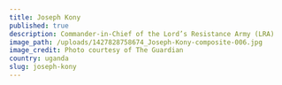 ```yaml
---
title: Joseph Kony
published: true
description: Commander-in-Chief of the Lord’s Resistance Army (LRA)
image_path: /uploads/1427828758674_Joseph-Kony-composite-006.jpg
image_credit: Photo courtesy of The Guardian
country: uganda
slug: joseph-kony
---
```




